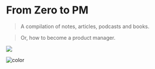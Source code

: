 <!-- _coverpage.md -->

# From Zero to PM

> A compilation of notes, articles, podcasts and books.

> Or, how to become a product manager.


<!-- background image -->
![](/images/undraw_creative_team_r90h.svg)
<!-- background color -->
![color](#fff)